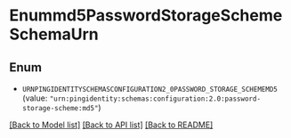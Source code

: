 # Enummd5PasswordStorageSchemeSchemaUrn

## Enum


* `URNPINGIDENTITYSCHEMASCONFIGURATION2_0PASSWORD_STORAGE_SCHEMEMD5` (value: `"urn:pingidentity:schemas:configuration:2.0:password-storage-scheme:md5"`)


[[Back to Model list]](../README.md#documentation-for-models) [[Back to API list]](../README.md#documentation-for-api-endpoints) [[Back to README]](../README.md)


